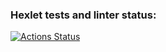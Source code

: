 ### Hexlet tests and linter status:
[![Actions Status](https://github.com/egorchiba/frontend-project-44/workflows/hexlet-check/badge.svg)](https://github.com/egorchiba/frontend-project-44/actions)